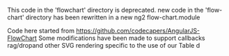 This code in the 'flowchart' directory is deprecated.
new code in the 'flow-chart' directory has been rewritten in a new ng2 flow-chart.module


Code here started from https://github.com/codecapers/AngularJS-FlowChart
Some modifications have been made to support callbacks rag/dropand other SVG rendering specific to the use of our Table d